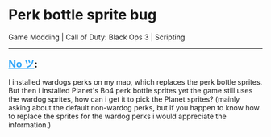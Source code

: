 # Perk bottle sprite bug
Game Modding | Call of Duty: Black Ops 3 | Scripting

---
<strong style="font-size: 1.4em;"><span style="text-decoration: underline;text-decoration-color: #34a7f9;"><span style="color:#34a7f9;">No ツ</span></span>:</strong>

<p>I installed wardogs perks on my map, which replaces the perk bottle sprites. But then i installed Planet&#39;s Bo4 perk bottle sprites yet the game still uses the wardog sprites, how can i get it to pick the Planet sprites? (mainly asking about the default non-wardog perks, but if you happen to know how to replace the sprites for the wardog perks i would appreciate the information.)</p>
